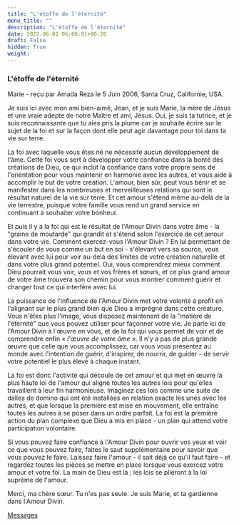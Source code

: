 ```yaml
---
title: "L'étoffe de l'éternité"
menu_title: ""
description: "L'étoffe de l'éternité"
date: 2022-06-01 06:00:01+00:20
draft: False
hidden: True
weight:
---
```

### L'étoffe de l'éternité

Marie - reçu par Amada Reza le 5 Juin 2006, Santa Cruz, Californie, USA.

Je suis ici avec mon ami bien-aimé, Jean, et je suis Marie, la mère de Jésus et une vraie adepte de notre Maître et ami, Jésus. Oui, je suis ta tutrice, et je suis reconnaissante que tu aies pris la plume car je souhaite écrire sur le sujet de la foi et sur la façon dont elle peut agir davantage pour toi dans ta vie sur terre.

La foi avec laquelle vous êtes né ne nécessite aucun développement de l'âme. Cette foi vous sert à développer votre confiance dans la bonté des créations de Dieu, ce qui inclut la confiance dans votre propre sens de l'orientation pour vous maintenir en harmonie avec les autres, et vous aide à accomplir le but de votre création. L'amour, bien sûr, peut vous bénir et se manifester dans les nombreuses et merveilleuses relations qui sont le résultat naturel de la vie sur terre. Et cet amour s'étend même au-delà de la vie terrestre, puisque votre famille vous rend un grand service en continuant à souhaiter votre bonheur.

Et puis il y a la foi qui est le résultat de l'Amour Divin dans votre âme - la "graine de moutarde" qui grandit et s'étend selon l'exercice de cet amour dans votre vie. Comment exercez-vous l'Amour Divin ? En lui permettant de s'écouler de vous comme un but en soi - s'élevant vers sa source, vous élevant avec lui pour voir au-delà des limites de votre création naturelle et dans votre plus grand potentiel. Oui, vous comprendrez mieux comment Dieu pourrait vous voir, vous et vos frères et sœurs, et ce plus grand amour de votre âme trouvera son chemin pour vous montrer comment guérir et changer tout ce qui interfère avec lui.

La puissance de l'influence de l'Amour Divin met votre volonté à profit en l'alignant sur le plus grand bien que Dieu a imprégné dans cette créature. Vous n'êtes plus l'image, vous disposez maintenant de la "matière de l'éternité" que vous pouvez utiliser pour façonner votre vie. Je parle ici de l'Amour Divin à l'œuvre en vous, et de la foi qui vous permet de voir et de comprendre enfin *« l'œuvre de votre âme »*. Il n'y a pas de plus grande œuvre que celle que vous accomplissez, car vous vous présentez au monde avec l'intention de guérir, d'inspirer, de nourrir, de guider - de servir votre potentiel le plus élevé à chaque instant.

La foi est donc l'activité qui découle de cet amour et qui met en œuvre la plus haute loi de l'amour qui aligne toutes les autres lois pour qu'elles travaillent à leur fin harmonieuse. Imaginez ces lois comme une suite de dalles de domino qui ont été installées en relation exacte les unes avec les autres, et que lorsque la première est mise en mouvement, elle entraîne toutes les autres à se poser dans un ordre parfait. La foi est la première action du plan complexe que Dieu a mis en place - un plan qui attend votre participation volontaire.

Si vous pouvez faire confiance à l'Amour Divin pour ouvrir vos yeux et voir ce que vous pouvez faire, faites le saut supplémentaire pour savoir que vous pouvez le faire. Laissez faire l'amour - il sait déjà ce qu'il faut faire - et regardez toutes les pièces se mettre en place lorsque vous exercez votre amour et votre foi. La main de Dieu est là ; les lois se plieront à la loi suprême de l'amour.

Merci, ma chère sœur. Tu n'es pas seule. Je suis Marie, et ta gardienne dans l'Amour Divin.

[Messages](/fr-contemporary-messages/fr-contemporary-messages-by-date-order/fr-contemporary-messages-2006)
